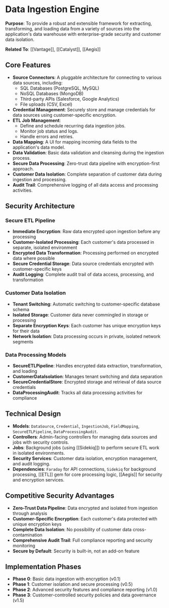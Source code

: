 # Data Ingestion Engine

**Purpose**: To provide a robust and extensible framework for extracting, transforming, and loading data from a variety of sources into the application's data warehouse with enterprise-grade security and customer data isolation.

**Related To**: [[Vantage]], [[Catalyst]], [[Aegis]]

## Core Features

- **Source Connectors**: A pluggable architecture for connecting to various data sources, including:
  - SQL Databases (PostgreSQL, MySQL)
  - NoSQL Databases (MongoDB)
  - Third-party APIs (Salesforce, Google Analytics)
  - File uploads (CSV, Excel)
- **Credential Management**: Securely store and manage credentials for data sources using customer-specific encryption.
- **ETL Job Management**:
  - Define and schedule recurring data ingestion jobs.
  - Monitor job status and logs.
  - Handle errors and retries.
- **Data Mapping**: A UI for mapping incoming data fields to the application's data model.
- **Data Validation**: Basic data validation and cleansing during the ingestion process.
- **Secure Data Processing**: Zero-trust data pipeline with encryption-first approach.
- **Customer Data Isolation**: Complete separation of customer data during ingestion and processing.
- **Audit Trail**: Comprehensive logging of all data access and processing activities.

## Security Architecture

### Secure ETL Pipeline
- **Immediate Encryption**: Raw data encrypted upon ingestion before any processing
- **Customer-Isolated Processing**: Each customer's data processed in separate, isolated environment
- **Encrypted Data Transformation**: Processing performed on encrypted data where possible
- **Secure Credential Storage**: Data source credentials encrypted with customer-specific keys
- **Audit Logging**: Complete audit trail of data access, processing, and transformation

### Customer Data Isolation
- **Tenant Switching**: Automatic switching to customer-specific database schema
- **Isolated Storage**: Customer data never commingled in storage or processing
- **Separate Encryption Keys**: Each customer has unique encryption keys for their data
- **Network Isolation**: Data processing occurs in private, isolated network segments

### Data Processing Models
- **SecureETLPipeline**: Handles encrypted data extraction, transformation, and loading
- **CustomerDataIsolation**: Manages tenant switching and data separation
- **SecureCredentialStore**: Encrypted storage and retrieval of data source credentials
- **DataProcessingAudit**: Tracks all data processing activities for compliance

## Technical Design

- **Models**: `DataSource`, `Credential`, `IngestionJob`, `FieldMapping`, `SecureETLPipeline`, `DataProcessingAudit`.
- **Controllers**: Admin-facing controllers for managing data sources and jobs with security controls.
- **Jobs**: Background jobs (using [[Sidekiq]]) to perform secure ETL work in isolated environments.
- **Security Services**: Customer data isolation, encryption management, and audit logging.
- **Dependencies**: `Faraday` for API connections, `Sidekiq` for background processing, [[ETL]] gem for core processing logic, [[Aegis]] for security and encryption services.

## Competitive Security Advantages

- **Zero-Trust Data Pipeline**: Data encrypted and isolated from ingestion through analysis
- **Customer-Specific Encryption**: Each customer's data protected with unique encryption keys
- **Complete Data Isolation**: No possibility of customer data cross-contamination
- **Comprehensive Audit Trail**: Full compliance reporting and security monitoring
- **Secure by Default**: Security is built-in, not an add-on feature

## Implementation Phases

- **Phase 0**: Basic data ingestion with encryption (v0.1)
- **Phase 1**: Customer isolation and secure processing (v0.5)
- **Phase 2**: Advanced security features and compliance reporting (v1.0)
- **Phase 3**: Customer-controlled security policies and data governance (v1.5)
